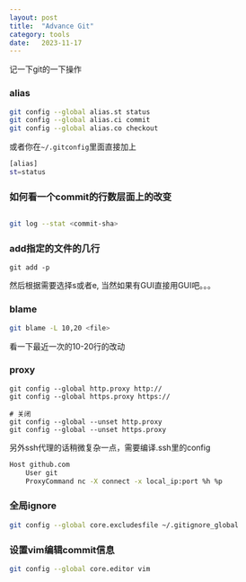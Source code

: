 ```yaml
---
layout: post
title:  "Advance Git"
category: tools
date:   2023-11-17
---
```


记一下git的一下操作

### alias

```bash
git config --global alias.st status
git config --global alias.ci commit
git config --global alias.co checkout
```

或者你在`~/.gitconfig`里面直接加上

```bash
[alias]
st=status

```

### 如何看一个commit的行数层面上的改变

```bash

git log --stat <commit-sha>

```

### add指定的文件的几行

```base
git add -p
```

然后根据需要选择s或者e, 当然如果有GUI直接用GUI吧。。。

### blame

```bash
git blame -L 10,20 <file>
```

看一下最近一次的10-20行的改动

### proxy

```base
git config --global http.proxy http://
git config --global https.proxy https://

# 关闭
git config --global --unset http.proxy
git config --global --unset https.proxy
```

另外ssh代理的话稍微复杂一点，需要编译.ssh里的config

```bash
Host github.com
    User git
    ProxyCommand nc -X connect -x local_ip:port %h %p
```

### 全局ignore

```bash
git config --global core.excludesfile ~/.gitignore_global
```

### 设置vim编辑commit信息

```bash
git config --global core.editor vim
```
